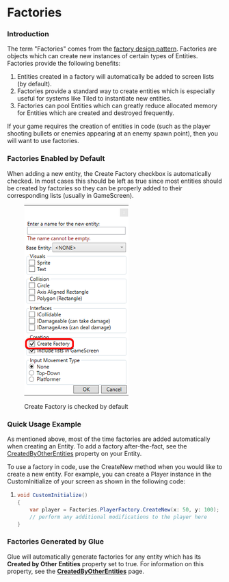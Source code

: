 # Factories

### Introduction

The term "Factories" comes from the [factory design pattern](http://en.wikipedia.org/wiki/Factory\_method\_pattern). Factories are objects which can create new instances of certain types of Entities. Factories provide the following benefits:

1. Entities created in a factory will automatically be added to screen lists (by default).
2. Factories provide a standard way to create entities which is especially useful for systems like Tiled to instantiate new entities.
3. Factories can pool Entities which can greatly reduce allocated memory for Entities which are created and destroyed frequently.

If your game requires the creation of entities in code (such as the player shooting bullets or enemies appearing at an enemy spawn point), then you will want to use factories.

### Factories Enabled by Default

When adding a new entity, the Create Factory checkbox is automatically checked. In most cases this should be left as true since most entities should be created by factories so they can be properly added to their corresponding lists (usually in GameScreen).

<figure><img src="../../.gitbook/assets/image (3) (1) (1) (1) (1) (1) (1) (1) (1) (1).png" alt=""><figcaption><p>Create Factory is checked by default</p></figcaption></figure>

### Quick Usage Example

As mentioned above, most of the time factories are added automatically when creating an Entity. To add a factory after-the-fact, see the [CreatedByOtherEntities](../entities/glue-reference-createdbyotherentities.md) property on your Entity.

To use a factory in code, use the CreateNew method when you would like to create a new entity. For example, you can create a Player instance in the CustomInitialize of your screen as shown in the following code:

1. ```csharp
   void CustomInitialize()
   {
       var player = Factories.PlayerFactory.CreateNew(x: 50, y: 100);
       // perform any additional modifications to the player here
   }
   ```

### Factories Generated by Glue

Glue will automatically generate factories for any entity which has its **Created by Other Entities** property set to true. For information on this property, see the [**CreatedByOtherEntities**](../entities/glue-reference-createdbyotherentities.md) page.
